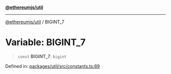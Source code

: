 [**@ethereumjs/util**](../README.md)

***

[@ethereumjs/util](../README.md) / BIGINT\_7

# Variable: BIGINT\_7

> `const` **BIGINT\_7**: `bigint`

Defined in: [packages/util/src/constants.ts:89](https://github.com/Dargon789/ethereumjs-monorepo/blob/master/packages/util/src/constants.ts#L89)
